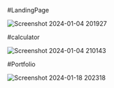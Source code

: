 #LandingPage


![Screenshot 2024-01-04 201927](https://github.com/9saii/CODSOFT/assets/130141529/19ce8695-81e7-418f-911d-0d1f90f9a275)



#calculator


![Screenshot 2024-01-04 210143](https://github.com/9saii/CODSOFT/assets/130141529/e165b2f3-ea90-4917-a604-1b0753ad2f35)



#Portfolio


![Screenshot 2024-01-18 202318](https://github.com/9saii/CODSOFT/assets/130141529/281b16c1-c52b-43af-9f45-51413a17d668)

